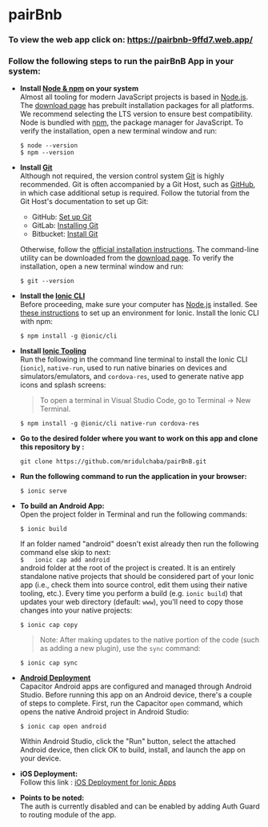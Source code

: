 # pairBnb


### To view the web app click on: https://pairbnb-9ffd7.web.app/ 

### Follow the following steps to run the pairBnB App in your system:

- **Install [Node & npm](https://ionicframework.com/docs/intro/environment#node-npm) on your system <br/>**
Almost all tooling for modern JavaScript projects is based in  [Node.js](https://ionicframework.com/docs/reference/glossary#node). The  [download page](https://nodejs.org/en/download/)  has prebuilt installation packages for all platforms. We recommend selecting the LTS version to ensure best compatibility.
Node is bundled with  [npm](https://ionicframework.com/docs/reference/glossary#npm), the package manager for JavaScript.
To verify the installation, open a new terminal window and run:

	```
	$ node --version
	$ npm --version
	```
- **Install [Git](https://ionicframework.com/docs/intro/environment#git)  <br/>**
Although not required, the version control system  [Git](https://ionicframework.com/docs/reference/glossary#git)  is highly recommended.
Git is often accompanied by a Git Host, such as  [GitHub](https://github.com/), in which case additional setup is required. Follow the tutorial from the Git Host's documentation to set up Git:
  - GitHub:  [Set up Git](https://help.github.com/en/articles/set-up-git)
  - GitLab:  [Installing Git](https://docs.gitlab.com/ee/topics/git/how_to_install_git)
  - Bitbucket:  [Install Git](https://www.atlassian.com/git/tutorials/install-git)
 
   Otherwise, follow the  [official installation instructions](https://git-scm.com/book/en/v2/Getting-Started-Installing-Git). The command-line utility can be downloaded from the  [download page](https://git-scm.com/downloads).
To verify the installation, open a new terminal window and run:

	```
	$ git --version
	```

-  **Install the [Ionic CLI](https://ionicframework.com/docs/intro/cli#install-the-ionic-cli)  <br/>**
Before proceeding, make sure your computer has  [Node.js](https://ionicframework.com/docs/reference/glossary#node)  installed. See  [these instructions](https://ionicframework.com/docs/intro/environment)  to set up an environment for Ionic.
Install the Ionic CLI with npm:

	```
	$ npm install -g @ionic/cli
	```
- **Install [Ionic Tooling](https://ionicframework.com/docs/angular/your-first-app#install-ionic-tooling)  <br/>**
Run the following in the command line terminal to install the Ionic CLI (`ionic`),  `native-run`, used to run native binaries on devices and simulators/emulators, and  `cordova-res`, used to generate native app icons and splash screens:
	> To open a terminal in Visual Studio Code, go to Terminal -> New Terminal.

	```
	$ npm install -g @ionic/cli native-run cordova-res
	```
- **Go to the desired folder where you want to work on this app and clone this repository by :  <br/>**
	```
	git clone https://github.com/mridulchaba/pairBnB.git
	```

- **Run the following command to run the application in your browser:  <br/>**
	```
	$ ionic serve
	```
- **To build an Android App:  <br/>**
Open the project folder in Terminal and run the following commands:
	```
	$ ionic build
	``` 
	If an folder named "android" doesn't exist already then run the following command else skip to next:  <br/>
		```
	$	ionic cap add android
		``` <br/>
		android folder at the root of the project is created. It is an entirely standalone native projects that should be considered part of your Ionic app (i.e., check them into source control, edit them using their native tooling, etc.).
Every time you perform a build (e.g.  `ionic build`) that updates your web directory (default:  `www`), you'll need to copy those changes into your native projects:

	```
	$ ionic cap copy
	```
	>Note: After making updates to the native portion of the code (such as adding a new plugin), use the  `sync`  command:
	```
	$ ionic cap sync
	```
-  **[Android Deployment](https://ionicframework.com/docs/angular/your-first-app/6-deploying-mobile#android-deployment)  <br/>**
Capacitor Android apps are configured and managed through Android Studio. Before running this app on an Android device, there's a couple of steps to complete.
First, run the Capacitor  `open`  command, which opens the native Android project in Android Studio:
	
	```
	$ ionic cap open android
	```
	Within Android Studio, click the "Run" button, select the attached Android device, then click OK to build, install, and launch the app on your device.

- **iOS Deployment:  <br/>**
Follow this link : [iOS Deployment for Ionic Apps](https://ionicframework.com/docs/angular/your-first-app/6-deploying-mobile#ios-deployment)

- **Points to be noted:  <br/>**
The auth is currently disabled and can be enabled by adding Auth Guard to routing module of the app.
